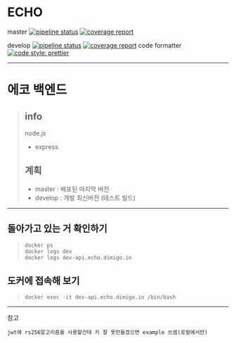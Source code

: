 # ECHO

master
[![pipeline status](https://git.dimigo.in/echo/echo-backend/badges/master/pipeline.svg)](https://git.dimigo.in/echo/echo-backend/commits/master)
[![coverage report](https://git.dimigo.in/echo/echo-backend/badges/master/coverage.svg)](https://git.dimigo.in/echo/echo-backend/commits/master)

develop
[![pipeline status](https://git.dimigo.in/echo/echo-backend/badges/develop/pipeline.svg)](https://git.dimigo.in/echo/echo-backend/commits/develop)
[![coverage report](https://git.dimigo.in/echo/echo-backend/badges/develop/coverage.svg)](https://git.dimigo.in/echo/echo-backend/commits/develop)
code formatter
[![code style: prettier](https://img.shields.io/badge/code_style-prettier-ff69b4.svg?style=flat-square)](https://github.com/prettier/prettier)

---

# 에코 백엔드

> ## info
>
> node.js
>
> - express
>
> ## 계획
>
> - master : 배포된 마지막 버전
> - develop : 개발 최신버전 (테스트 빌드)

---

## 돌아가고 있는 거 확인하기

> ```
> docker ps
> docker logs dev
> docker logs dev-api.echo.dimigo.in
> ```

## 도커에 접속해 보기

> ```
> docker exec -it dev-api.echo.dimigo.in /bin/bash
> ```

---

참고

```
jwt에 rs256알고리즘을 사용할건데 키 잘 못만들겠으면 example 쓰셈(로컬에서만)
```
